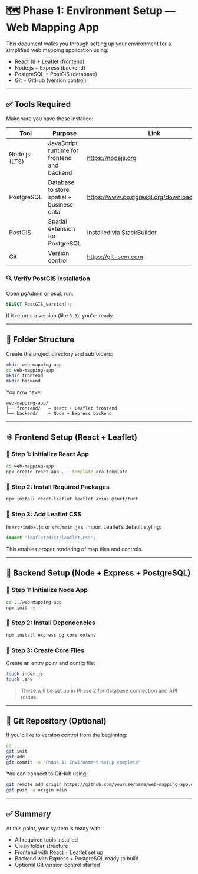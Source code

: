 
# 🗺️ Phase 1: Environment Setup — Web Mapping App

This document walks you through setting up your environment for a simplified web mapping application using:

- React 18 + Leaflet (frontend)
- Node.js + Express (backend)
- PostgreSQL + PostGIS (database)
- Git + GitHub (version control)

---

## ✅ Tools Required

Make sure you have these installed:

| Tool | Purpose | Link |
|------|---------|------|
| Node.js (LTS) | JavaScript runtime for frontend and backend | https://nodejs.org |
| PostgreSQL | Database to store spatial + business data | https://www.postgresql.org/download/windows/ |
| PostGIS | Spatial extension for PostgreSQL | Installed via StackBuilder |
| Git | Version control | https://git-scm.com |

### 🔍 Verify PostGIS Installation

Open pgAdmin or psql, run:

```sql
SELECT PostGIS_version();
```

If it returns a version (like `3.3`), you're ready.

---

## 📁 Folder Structure

Create the project directory and subfolders:

```bash
mkdir web-mapping-app
cd web-mapping-app
mkdir frontend
mkdir backend
```

You now have:

```
web-mapping-app/
├── frontend/   ← React + Leaflet frontend
└── backend/    ← Node + Express backend
```

---

## ⚛️ Frontend Setup (React + Leaflet)

### 📍 Step 1: Initialize React App

```bash
cd web-mapping-app
npx create-react-app . --template cra-template
```

### 📍 Step 2: Install Required Packages

```bash
npm install react-leaflet leaflet axios @turf/turf
```

### 📍 Step 3: Add Leaflet CSS

In `src/index.js` or `src/main.jsx`, import Leaflet’s default styling:

```js
import 'leaflet/dist/leaflet.css';
```

This enables proper rendering of map tiles and controls.

---

## 🔧 Backend Setup (Node + Express + PostgreSQL)

### 📍 Step 1: Initialize Node App

```bash
cd ../web-mapping-app
npm init -y
```

### 📍 Step 2: Install Dependencies

```bash
npm install express pg cors dotenv
```

### 📍 Step 3: Create Core Files

Create an entry point and config file:

```bash
touch index.js
touch .env
```

> These will be set up in Phase 2 for database connection and API routes.

---

## 🌱 Git Repository (Optional)

If you'd like to version control from the beginning:

```bash
cd ..
git init
git add .
git commit -m "Phase 1: Environment setup complete"
```

You can connect to GitHub using:

```bash
git remote add origin https://github.com/yourusername/web-mapping-app.git
git push -u origin main
```

---

## ✅ Summary

At this point, your system is ready with:

- All required tools installed
- Clean folder structure
- Frontend with React + Leaflet set up
- Backend with Express + PostgreSQL ready to build
- Optional Git version control started